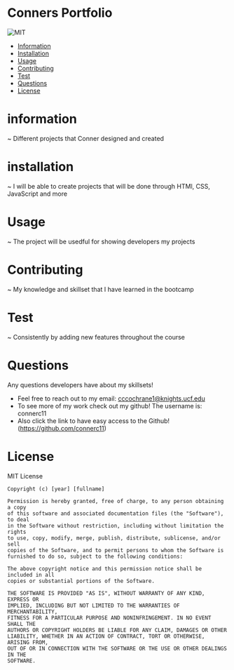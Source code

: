 # Conners Portfolio
  ![MIT](https://img.shields.io/badge/License-MIT-blue)
  * [Information](#information)
  * [Installation](#installation)
  * [Usage](#usage)
  * [Contributing](#contributing)
  * [Test](#test)
  * [Questions](#questions)
  * [License](#license)
  
  # information
  ~ Different projects that Conner designed and created
  # installation
  ~ I will be able to create projects that will be done through HTMl, CSS, JavaScript and more
  # Usage
  ~ The project will be usedful for showing developers my projects
  # Contributing
  ~ My knowledge and skillset that I have learned in the bootcamp
  # Test 
  ~ Consistently by adding new features throughout the course
  # Questions
   Any questions developers have about my skillsets!
  * Feel free to reach out to my email: cccochrane1@knights.ucf.edu
  * To see more of my work check out my github! The username is: connerc11
  * Also click the link to have easy access to the Github! (https://github.com/connerc11)
  # License
   
  MIT License

    Copyright (c) [year] [fullname]
    
    Permission is hereby granted, free of charge, to any person obtaining a copy
    of this software and associated documentation files (the "Software"), to deal
    in the Software without restriction, including without limitation the rights
    to use, copy, modify, merge, publish, distribute, sublicense, and/or sell
    copies of the Software, and to permit persons to whom the Software is
    furnished to do so, subject to the following conditions:
    
    The above copyright notice and this permission notice shall be included in all
    copies or substantial portions of the Software.
    
    THE SOFTWARE IS PROVIDED "AS IS", WITHOUT WARRANTY OF ANY KIND, EXPRESS OR
    IMPLIED, INCLUDING BUT NOT LIMITED TO THE WARRANTIES OF MERCHANTABILITY,
    FITNESS FOR A PARTICULAR PURPOSE AND NONINFRINGEMENT. IN NO EVENT SHALL THE
    AUTHORS OR COPYRIGHT HOLDERS BE LIABLE FOR ANY CLAIM, DAMAGES OR OTHER
    LIABILITY, WHETHER IN AN ACTION OF CONTRACT, TORT OR OTHERWISE, ARISING FROM,
    OUT OF OR IN CONNECTION WITH THE SOFTWARE OR THE USE OR OTHER DEALINGS IN THE
    SOFTWARE.
  